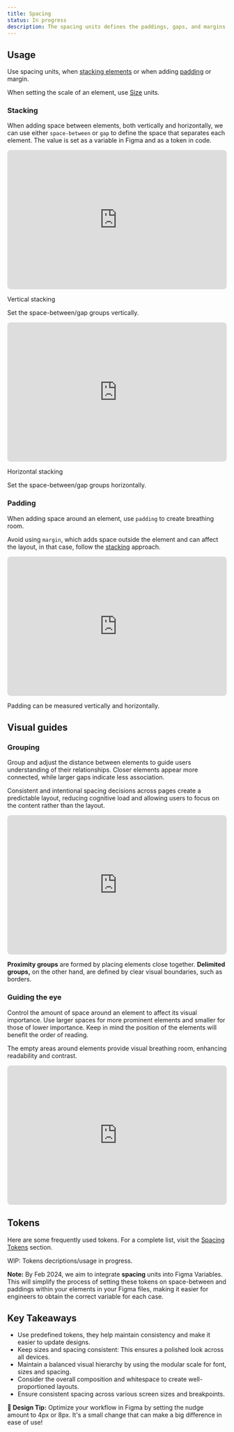 ```yaml
---
title: Spacing
status: In progress
description: The spacing units defines the paddings, gaps, and margins around interface elements.
---
```


## Usage

Use spacing units, when [stacking elements](#stacking) or when adding [padding](#padding) or margin.

When setting the scale of an element, use [Size](/design/sizing/) units.

### Stacking

<div class="d-d-grid d-gg24 d-g-cols3 md:d-g-cols1">

When adding space between elements, both vertically and horizontally, we can use either `space-between` or `gap` to define the space that separates each element. The value is set as a variable in Figma and as a token in code.

 <dt-stack direction="column" gap="500">
  <iframe style="border: 0px; border-radius: 8px" width="100%" height="320" src="https://www.figma.com/embed?embed_host=share&url=https%3A%2F%2Fwww.figma.com%2Fproto%2FQe6cz41vPBozP4PhgGqFin/Docs-Protos?page-id=0%3A1&type=design&node-id=5-15958&viewport=702%2C117%2C0.97&t=LxszUdOGsEU9l3I5-8&scaling=min-zoom&starting-point-node-id=5%3A15958&hotspot-hints=0&hide-ui=1"></iframe>
<div>
<p class="d-fw-bold">Vertical stacking</p>
<p class="d-body-base d-fc-tertiary">Set the space-between/gap groups vertically.</p>
</div>
  </dt-stack>
  <dt-stack direction="column" gap="500">
  <iframe style="border: 0px; border-radius: 8px" width="100%" height="320" src="https://www.figma.com/embed?embed_host=share&url=https%3A%2F%2Fwww.figma.com%2Fproto%2FQe6cz41vPBozP4PhgGqFin/Docs-Protos?page-id=0%3A1&type=design&node-id=5-15997&viewport=702%2C117%2C0.97&t=LxszUdOGsEU9l3I5-8&scaling=min-zoom&starting-point-node-id=5%3A15997&hotspot-hints=0&hide-ui=1"></iframe>
  <div>
  <p class="d-fw-bold">Horizontal stacking</p>
  <p class="d-body-base d-fc-tertiary">Set the space-between/gap groups horizontally.</p>
  </div>
  </dt-stack>
</div>

### Padding

<div class="d-d-grid d-gg24 d-g-cols3 md:d-g-cols1">
<div>

When adding space around an element, use `padding` to create breathing room.

Avoid using `margin`, which adds space outside the element and can affect the layout, in that case, follow the [stacking](#stacking) approach.

</div>
<dt-stack class="d-gc2" direction="column" gap="500">

 <iframe style="border: 0px; border-radius: 8px" width="100%" height="320" src="https://www.figma.com/embed?embed_host=share&url=https%3A%2F%2Fwww.figma.com%2Fproto%2FQe6cz41vPBozP4PhgGqFin/Docs-Protos?page-id=0%3A1&type=design&node-id=5-16168&viewport=702%2C117%2C0.97&t=LxszUdOGsEU9l3I5-8&scaling=min-zoom&starting-point-node-id=5%3A16168&hotspot-hints=0&hide-ui=1"></iframe>
<div>
<p class="d-body-base d-fc-tertiary">Padding can be measured vertically and horizontally.</p>
</div>
</dt-stack>
</div>

## Visual guides

### Grouping

<div class="d-d-grid d-gg16 d-g-cols3 md:d-g-cols1" >
  <div>
<dt-stack direction="column" gap="400">
<p>Group and adjust the distance between elements to guide users understanding of their relationships. Closer elements appear more connected, while larger gaps indicate less association.</p>
<p class="d-body-base">Consistent and intentional spacing decisions across pages create a predictable layout, reducing cognitive load and allowing users to focus on the content rather than the layout.</p>
    </dt-stack>
  </div>
  <dt-stack class="d-gc2" direction="column" gap="500">
    <iframe style="border: 0px; border-radius: 8px" width="100%" height="320" src="https://www.figma.com/embed?embed_host=share&url=https%3A%2F%2Fwww.figma.com%2Fproto%2FQe6cz41vPBozP4PhgGqFin/Docs-Protos?page-id=0%3A1&type=design&node-id=5-16175&viewport=702%2C117%2C0.97&t=LxszUdOGsEU9l3I5-8&scaling=min-zoom&starting-point-node-id=5%3A16175&hotspot-hints=0&hide-ui=1"></iframe>
    <p class="d-body-base d-fc-tertiary">
    <strong>Proximity groups</strong> are formed by placing elements close together. <strong>Delimited groups,</strong> on the other hand, are defined by clear visual boundaries, such as borders.
    </p>
    </dt-stack>
</div>

### Guiding the eye

<div class="d-d-grid d-gg16 d-g-cols3 md:d-g-cols1" >
  <div>
    <dt-stack direction="column" gap="400">
      <div>
        <p>Control the amount of space around an element to affect its visual importance. Use larger spaces for more prominent elements and smaller for those of lower importance. Keep in mind the position of the elements will benefit the order of reading.
      </p>
      </div>
      <div>
        <p class="d-body-base">The empty areas around elements provide visual breathing room, enhancing readability and contrast.</p>
      </div>
    </dt-stack>
  </div>
  <div class="d-gc2">
    <iframe style="border: 0px; border-radius: 8px" width="100%" height="320" src="https://www.figma.com/embed?embed_host=share&url=https%3A%2F%2Fwww.figma.com%2Fproto%2FQe6cz41vPBozP4PhgGqFin/Docs-Protos?page-id=0%3A1&type=design&node-id=5-16225&viewport=702%2C117%2C0.97&t=LxszUdOGsEU9l3I5-8&scaling=min-zoom&starting-point-node-id=5%3A16225&hotspot-hints=0&hide-ui=1"></iframe>
    </div>
</div>

## Tokens

Here are some frequently used tokens. For a complete list, visit the [Spacing Tokens](/tokens/spacing) section.

<token-table category="space" :tokenList="tokenList" />

WIP: Tokens decriptions/usage in progress.

**Note:** By Feb 2024, we aim to integrate **spacing** units into Figma Variables. This will simplify the process of setting these tokens on space-between and paddings within your elements in your Figma files, making it easier for engineers to obtain the correct variable for each case.

## Key Takeaways

- Use predefined tokens, they help maintain consistency and make it easier to update designs.
- Keep sizes and spacing consistent: This ensures a polished look across all devices.
- Maintain a balanced visual hierarchy by using the modular scale for font, sizes and spacing.
- Consider the overall composition and whitespace to create well-proportioned layouts.
- Ensure consistent spacing across various screen sizes and breakpoints.

**🌟 Design Tip:** Optimize your workflow in Figma by setting the nudge amount to 4px or 8px. It's a small change that can make a big difference in ease of use!

<script setup>
const tokenList = {
  'var(--dt-space-0)': { description: 'Default space between elements.' },
  'var(--dt-space-200)': { description: 'Horizontal stack Icon + Text, Vertical stack List group.' },
  'var(--dt-space-300)': { },
  'var(--dt-space-400)': { },
  'var(--dt-space-450)': { },
  'var(--dt-space-500)': { },
  'var(--dt-space-550)': { },
  'var(--dt-space-600)': { },
  'var(--dt-space-650)': { },
};
</script>
